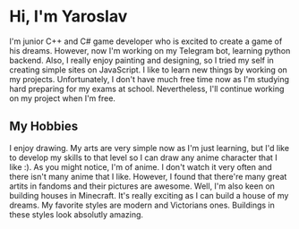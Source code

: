 # Hi, I'm Yaroslav

I'm junior C++ and C# game developer who is excited to create a game of his dreams. However, now I'm working on my Telegram bot, learning python backend. Also, I really enjoy painting and designing, so I tried my self in creating simple sites on JavaScript. I like to learn new things by working on my projects. Unfortunately, I don't have much free time now as I'm studying hard preparing for my exams at school. Nevertheless, I'll continue working on my project when I'm free.

## My Hobbies
I enjoy drawing. My arts are very simple now as I'm just learning, but I'd like to develop my skills to that level so I can draw any anime character that I like :).
As you might notice, I'm of anime. I don't watch it very often and there isn't many anime that I like. However, I found that there're many great artits in fandoms and their pictures are awesome.
Well, I'm also keen on building houses in Minecraft. It's really exciting as I can build a house of my dreams. My favorite styles are modern and Victorians ones. Buildings in these styles look absolutly amazing.
<!--
**Ho1ocron/Ho1ocron** is a ✨ _special_ ✨ repository because its `README.md` (this file) appears on your GitHub profile.

Here are some ideas to get you started:

- 🔭 I’m currently working on ...
- 🌱 I’m currently learning ...
- 👯 I’m looking to collaborate on ...
- 🤔 I’m looking for help with ...
- 💬 Ask me about ...
- 📫 How to reach me: ...
- 😄 Pronouns: ...
- ⚡ Fun fact: ...
-->
